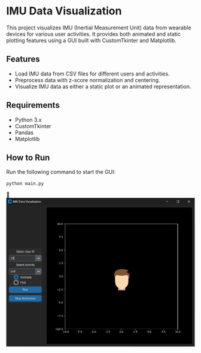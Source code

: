 # IMU Data Visualization

This project visualizes IMU (Inertial Measurement Unit) data from wearable devices for various user activities. It provides both animated and static plotting features using a GUI built with CustomTkinter and Matplotlib.

## Features
- Load IMU data from CSV files for different users and activities.
- Preprocess data with z-score normalization and centering.
- Visualize IMU data as either a static plot or an animated representation.

## Requirements
- Python 3.x
- CustomTkinter
- Pandas
- Matplotlib

## How to Run
Run the following command to start the GUI:

```
python main.py
```

![Screenshot of App](https://github.com/magnumical/earbudIMU/blob/main/img/src.png)

